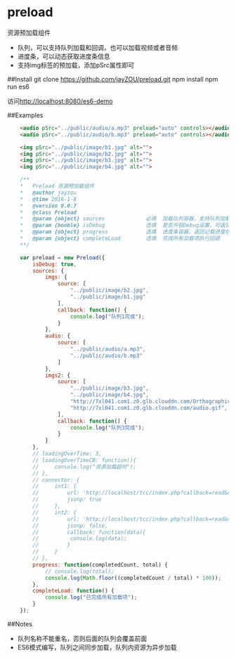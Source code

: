 # preload
资源预加载组件

 - 队列，可以支持队列加载和回调，也可以加载视频或者音频
 - 进度条，可以动态获取进度条信息
 - 支持img标签的预加载，添加pSrc属性即可


##Install
    git clone https://github.com/jayZOU/preload.git
    npm install
 	npm run es6

 访问[http://localhost:8080/es6-demo](http://localhost:8080/es6-demo)
    


##Examples

```html
	<audio pSrc="../public/audio/a.mp3" preload="auto" controls></audio>
	<audio pSrc="../public/audio/b.mp3" preload="auto" controls></audio>

	<img pSrc="../public/image/b1.jpg" alt="">
	<img pSrc="../public/image/b2.jpg" alt="">
	<img pSrc="../public/image/b3.jpg" alt="">
	<img pSrc="../public/image/b4.jpg" alt="">
```

```js
    /**
	*	Preload 资源预加载组件
	*	@author jayzou
	*	@time 2016-1-8
	*	@version 0.0.7
	*	@class Preload
	*	@param {object}	sources				必填  加载队列容器，支持队列加载以及加载一个队列后传入回调
	*	@param {booble}	isDebug				选填	是否开启Debug设置，可返回部分错误信息，默认false
	*	@param {object}	progress			选填	进度条容器，返回记载进度信息
	*	@param {object}	completeLoad		选填	完成所有加载项执行回调
	**/

    var preload = new Preload({
	    isDebug: true,
	    sources: {
	        imgs: {
	            source: [
	                "../public/image/b2.jpg",
	                "../public/image/b1.jpg"
	            ],
	            callback: function() {
	                console.log("队列1完成");
	            }
	        },
	        audio: {
	            source: [
	                "../public/audio/a.mp3",
	                "../public/audio/b.mp3"
	            ]
	        },
	        imgs2: {
	            source: [
	                "../public/image/b3.jpg",
	                "../public/image/b4.jpg",
	                "http://7xl041.com1.z0.glb.clouddn.com/OrthographicCamera.png",
	                "http://7xl041.com1.z0.glb.clouddn.com/audio.gif",
	            ],
	            callback: function() {
	                console.log("队列3完成");
	            }
	        }
	    },
	    // loadingOverTime: 3,
	    // loadingOverTimeCB: function(){
	    //     console.log("资源加载超时");
	    // },
	    // connector: {
	    //     int1: {
	    //         url: 'http://localhost/tcc/index.php?callback=read&city=上海市',
	    //         jsonp: true
	    //     },
	    //     int2: {
	    //         url: 'http://localhost/tcc/index.php?callback=read&city=深圳市',
	    //         jsonp: false,
	    //         callback: function(data){
	    //         	console.log(data);
	    //         }
	    //     }
	    // },
	    progress: function(completedCount, total) {
	        // console.log(total);
	        console.log(Math.floor((completedCount / total) * 100));
	    },
	    completeLoad: function() {
	        console.log("已完成所有加载项");
	    }
	});
```
##Notes

 - 队列名称不能重名，否则后面的队列会覆盖前面
 - ES6模式编写，队列之间同步加载，队列内资源为异步加载

	
	


  [1]: http://jayzou.coding.io/
  [2]: http://localhost:8080/